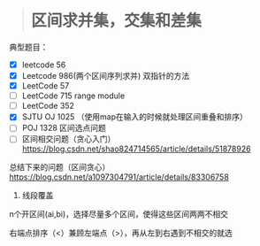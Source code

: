 > # 区间求并集，交集和差集

典型题目：

* [x] leetcode 56
* [x] Leetcode 986(两个区间序列求并) 双指针的方法
* [x] LeetCode 57
* [ ] LeetCode 715 range module
* [ ] LeetCode 352
* [x] SJTU OJ 1025 （使用map在输入的时候就处理区间重叠和排序）
* [ ] POJ 1328 区间选点问题
* [ ] 区间相交问题（贪心入门） <https://blog.csdn.net/shao824714565/article/details/51878926>

总结下来的问题（区间贪心）<https://blog.csdn.net/a1097304791/article/details/83306758>

1. 线段覆盖

n个开区间(ai,bi)，选择尽量多个区间，使得这些区间两两不相交

右端点排序（<）兼顾左端点（>），再从左到右遇到不相交的就选

